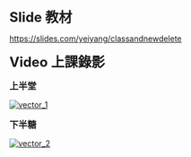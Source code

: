 <font size="5">**Slide 教材**</font>

https://slides.com/yeiyang/classandnewdelete

<font size="5">**Video 上課錄影**</font>

<font size="3">**上半堂**</font></font>

[![vector_1](https://res.cloudinary.com/marcomontalbano/image/upload/v1684680217/video_to_markdown/images/youtube--wWD6hqIKZiY-c05b58ac6eb4c4700831b2b3070cd403.jpg)](https://www.youtube.com/watch?v=wWD6hqIKZiY "vector_1")

<font size="3">**下半糖**</font>

[![vector_2](https://res.cloudinary.com/marcomontalbano/image/upload/v1684680239/video_to_markdown/images/youtube--W4bwtmTeBxA-c05b58ac6eb4c4700831b2b3070cd403.jpg)](https://www.youtube.com/watch?v=W4bwtmTeBxA "vector_2")